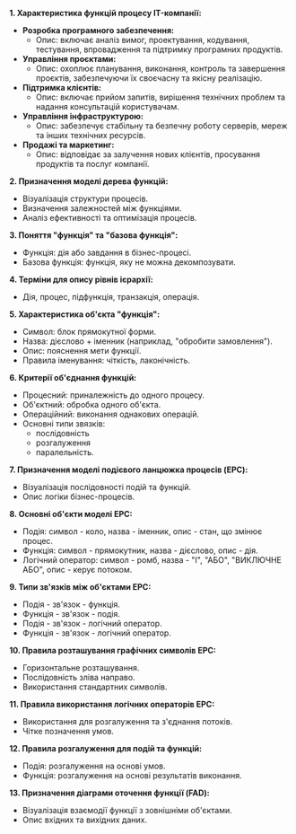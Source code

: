 

**1. Характеристика функцій процесу IT-компанії:**

* **Розробка програмного забезпечення:**
    * Опис: включає аналіз вимог, проектування, кодування, тестування, впровадження та підтримку програмних продуктів.
* **Управління проєктами:**
    * Опис: охоплює планування, виконання, контроль та завершення проєктів, забезпечуючи їх своєчасну та якісну реалізацію.
* **Підтримка клієнтів:**
    * Опис: включає прийом запитів, вирішення технічних проблем та надання консультацій користувачам.
* **Управління інфраструктурою:**
    * Опис: забезпечує стабільну та безпечну роботу серверів, мереж та інших технічних ресурсів.
* **Продажі та маркетинг:**
    * Опис: відповідає за залучення нових клієнтів, просування продуктів та послуг компанії.



**2. Призначення моделі дерева функцій:**

* Візуалізація структури процесів.
* Визначення залежностей між функціями.
* Аналіз ефективності та оптимізація процесів.

**3. Поняття "функція" та "базова функція":**

* Функція: дія або завдання в бізнес-процесі.
* Базова функція: функція, яку не можна декомпозувати.

**4. Терміни для опису рівнів ієрархії:**

* Дія, процес, підфункція, транзакція, операція.

**5. Характеристика об'єкта "функція":**

* Символ: блок прямокутної форми.
* Назва: дієслово + іменник (наприклад, "обробити замовлення").
* Опис: пояснення мети функції.
* Правила іменування: чіткість, лаконічність.

**6. Критерії об'єднання функцій:**

* Процесний: приналежність до одного процесу.
* Об'єктний: обробка одного об'єкта.
* Операційний: виконання однакових операцій.
* Основні типи звязків:
    * послідовність
    * розгалуження
    * паралельність.

**7. Призначення моделі подієвого ланцюжка процесів (EPC):**

* Візуалізація послідовності подій та функцій.
* Опис логіки бізнес-процесів.

**8. Основні об'єкти моделі EPC:**

* Подія: символ - коло, назва - іменник, опис - стан, що змінює процес.
* Функція: символ - прямокутник, назва - дієслово, опис - дія.
* Логічний оператор: символ - ромб, назва - "І", "АБО", "ВИКЛЮЧНЕ АБО", опис - керує потоком.

**9. Типи зв'язків між об'єктами EPC:**

* Подія - зв'язок - функція.
* Функція - зв'язок - подія.
* Подія - зв'язок - логічний оператор.
* Функція - зв'язок - логічний оператор.

**10. Правила розташування графічних символів EPC:**

* Горизонтальне розташування.
* Послідовність зліва направо.
* Використання стандартних символів.

**11. Правила використання логічних операторів EPC:**

* Використання для розгалуження та з'єднання потоків.
* Чітке позначення умов.

**12. Правила розгалуження для подій та функцій:**

* Подія: розгалуження на основі умов.
* Функція: розгалуження на основі результатів виконання.

**13. Призначення діаграми оточення функції (FAD):**

* Візуалізація взаємодії функції з зовнішніми об'єктами.
* Опис вхідних та вихідних даних.
